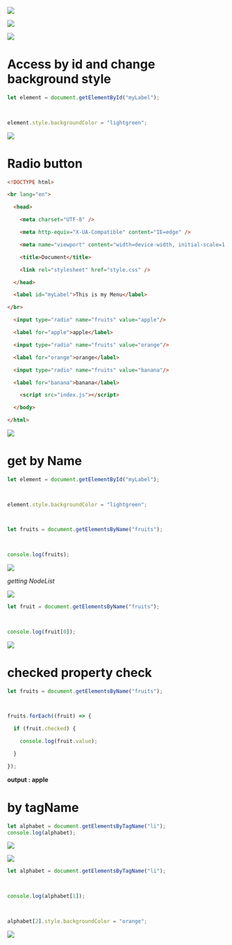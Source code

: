 
![](https://i.imgur.com/xIO7WsG.png)




![](https://i.imgur.com/00CXVcs.png)




![](https://i.imgur.com/inVlDTi.png)



# Access by id and change background style

```js
let element = document.getElementById("myLabel");

  

element.style.backgroundColor = "lightgreen";
```

![](https://i.imgur.com/sLFqSOB.png)


# Radio button

```html
<!DOCTYPE html>

<br lang="en">

  <head>

    <meta charset="UTF-8" />

    <meta http-equiv="X-UA-Compatible" content="IE=edge" />

    <meta name="viewport" content="width=device-width, initial-scale=1.0" />

    <title>Document</title>

    <link rel="stylesheet" href="style.css" />

  </head>

  <label id="myLabel">This is my Menu</label>

</br>

  <input type="radio" name="fruits" value="apple"/>

  <label for="apple">apple</label>

  <input type="radio" name="fruits" value="orange"/>

  <label for="orange">orange</label>

  <input type="radio" name="fruits" value="banana"/>

  <label for="banana">banana</label>

    <script src="index.js"></script>

  </body>

</html>
```

![](https://i.imgur.com/3fMmDqo.png)


# get by Name

```js
let element = document.getElementById("myLabel");

  

element.style.backgroundColor = "lightgreen";

  

let fruits = document.getElementsByName("fruits");

  

console.log(fruits);
```

![](https://i.imgur.com/KmXehvf.png)


*getting NodeList*

![](https://i.imgur.com/G0YbvvF.png)




```js
let fruit = document.getElementsByName("fruits");

  

console.log(fruit[0]);
```

![](https://i.imgur.com/zb37rew.png)

# checked property check
```js
let fruits = document.getElementsByName("fruits");

  

fruits.forEach((fruit) => {

  if (fruit.checked) {

    console.log(fruit.value);

  }

});
```

**output : apple**

# by tagName

```js
let alphabet = document.getElementsByTagName("li");
console.log(alphabet);
```

![](https://i.imgur.com/9uimsHS.png)

![](https://i.imgur.com/O0xhfce.png)



```js
let alphabet = document.getElementsByTagName("li");

  

console.log(alphabet[1]);

  

alphabet[2].style.backgroundColor = "orange";
```

![](https://i.imgur.com/cJ55smv.png)


